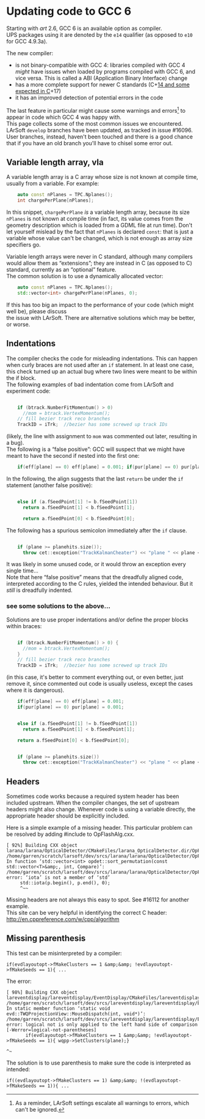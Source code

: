 # Updating code to GCC 6



Starting with *art* 2.6, GCC 6 is an available option as compiler.  
UPS packages using it are denoted by the `e14` qualifier (as opposed to `e10` for GCC 4.9.3a).

The new compiler:

-   is not binary-compatible with GCC 4: libraries compiled with GCC 4 *might* have issues when loaded by programs compiled with GCC 6, and vice versa. This is called a ABI (Application Binary Interface) change
-   has a more complete support for newer C standards (C+<u>14 and some expected in C</u>+17)
-   it has an improved detection of potential errors in the code

The last feature in particular might cause some warnings and errors[^1] to appear in code which GCC 4 was happy with.  
This page collects some of the most common issues we encountered.  
LArSoft `develop` branches have been updated, as tracked in issue \#16096. User branches, instead, haven't been touched and there is a good chance that if you have an old branch you'll have to chisel some error out.

## Variable length array, vla

A variable length array is a C array whose size is not known at compile time, usually from a variable. For example:

```cpp
    auto const nPlanes = TPC.Nplanes();
    int chargePerPlane[nPlanes];
```

  
In this snippet, `chargePerPlane` *is* a variable length array, because its size `nPlanes` is not known at compile time (in fact, its value comes from the geometry description which is loaded from a GDML file at run time). Don't let yourself mislead by the fact that `nPlanes` is declared `const`: that is just a variable whose value can't be changed, which is not enough as array size specifiers go.

Variable length arrays were never in C standard, although many compilers would allow them as “extensions”; they are instead in C (as opposed to C) standard, currently as an “optional” feature.  
The common solution is to use a dynamically allocated vector:

```cpp
    auto const nPlanes = TPC.Nplanes();
    std::vector<int> chargePerPlane(nPlanes, 0);
```

  
If this has too big an impact to the performance of your code (which might well be), please discuss  
the issue with LArSoft. There are alternative solutions which may be better, or worse.

## Indentations

The compiler checks the code for misleading indentations. This can happen when curly braces are not used after an `if` statement. In at least one case, this check turned up an actual bug where two lines were meant to be within the if block.  
The following examples of bad indentation come from LArSoft and experiment code:

```cpp

    if (btrack.NumberFitMomentum() > 0)
      //mom = btrack.VertexMomentum();
    // fill bezier track reco branches
    TrackID = iTrk;  //bezier has some screwed up track IDs
```

  
(likely, the line with assignment to `mom` was commented out later, resulting in a bug).  
The following is a “false positive”: GCC will suspect that we might have meant to have the second if nested into the first one:

```cpp
    if(eff[plane] == 0) eff[plane] = 0.001; if(pur[plane] == 0) pur[plane] = 0.001;
```

  
In the following, the align suggests that the last `return` be under the `if` statement (another false positive):

```cpp

    else if (a.fSeedPoint[1] != b.fSeedPoint[1])
      return a.fSeedPoint[1] < b.fSeedPoint[1];

      return a.fSeedPoint[0] < b.fSeedPoint[0];
```

  
The following has a spurious semicolon immediately after the `if` clause.

```cpp

    if (plane >= planehits.size());
      throw cet::exception("TrackKalmanCheater") << "plane " << plane << "...\n";
```

  
It was likely in some unused code, or it would throw an exception every single time…  
Note that here “false positive” means that the dreadfully aligned code, interpreted according to the C rules, yielded the intended behaviour. But it *still* is dreadfully indented.

### see some solutions to the above…

Solutions are to use proper indentations and/or define the proper blocks within braces:

```cpp

    if (btrack.NumberFitMomentum() > 0) {
      //mom = btrack.VertexMomentum();
    }
    // fill bezier track reco branches
    TrackID = iTrk;  //bezier has some screwed up track IDs
```

  
(in this case, it's better to comment everything out, or even better, just remove it, since commented out code is usually useless, except the cases where it is dangerous).

```cpp
    if(eff[plane] == 0) eff[plane] = 0.001;
    if(pur[plane] == 0) pur[plane] = 0.001;
```

```cpp

    else if (a.fSeedPoint[1] != b.fSeedPoint[1])
      return a.fSeedPoint[1] < b.fSeedPoint[1];

    return a.fSeedPoint[0] < b.fSeedPoint[0];
```

```cpp

    if (plane >= planehits.size())
      throw cet::exception("TrackKalmanCheater") << "plane " << plane << "...\n";
```

## Headers

Sometimes code works because a required system header has been included upstream. When the compiler changes, the set of upstream headers might also change. Whenever code is using a variable directly, the appropriate header should be explicitly included.

Here is a simple example of a missing header. This particular problem can be resolved by adding \#include <numeric> to OpFlashAlg.cxx.

    [ 92%] Building CXX object larana/larana/OpticalDetector/CMakeFiles/larana_OpticalDetector.dir/OpFlashAlg.cxx.o
    /home/garren/scratch/larsoft/dev/srcs/larana/larana/OpticalDetector/OpFlashAlg.cxx: In function ‘std::vector<int> opdet::sort_permutation(const std::vector<T>&amp;, int, Compare)’:
    /home/garren/scratch/larsoft/dev/srcs/larana/larana/OpticalDetector/OpFlashAlg.cxx:738:5: error: ‘iota’ is not a member of ‘std’
         std::iota(p.begin(), p.end(), 0);
         ^~~

  
Missing headers are not always this easy to spot. See \#16112 for another example.  
This site can be very helpful in identifying the correct C header: http://en.cppreference.com/w/cpp/algorithm

## Missing parenthesis

This test can be misinterpreted by a compiler:

    if(evdlayoutopt->fMakeClusters == 1 &amp;&amp; !evdlayoutopt->fMakeSeeds == 1){ ...

  
The error:

    [ 98%] Building CXX object lareventdisplay/lareventdisplay/EventDisplay/CMakeFiles/lareventdisplay_EventDisplay.dir/TWQProjectionView.cxx.o
    /home/garren/scratch/larsoft/dev/srcs/lareventdisplay/lareventdisplay/EventDisplay/TWQProjectionView.cxx: In static member function ‘static void evd::TWQProjectionView::MouseDispatch(int, void*)’:
    /home/garren/scratch/larsoft/dev/srcs/lareventdisplay/lareventdisplay/EventDisplay/TWQProjectionView.cxx:527:72: error: logical not is only applied to the left hand side of comparison [-Werror=logical-not-parentheses]
           if(evdlayoutopt->fMakeClusters == 1 &amp;&amp; !evdlayoutopt->fMakeSeeds == 1){ wqpp->SetClusters(plane);}
                                                                            ^~

  
The solution is to use parenthesis to make sure the code is interpreted as intended:

    if((evdlayoutopt->fMakeClusters == 1) &amp;&amp; !(evdlayoutopt->fMakeSeeds == 1)){ ...

[^1]: As a reminder, LArSoft settings escalate all warnings to errors, which can't be ignored.
